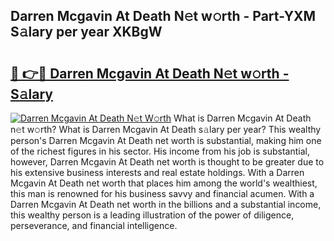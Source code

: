 ## Darren Mcgavin At Death N𝚎t w𝚘rth - Part-YXM S𝚊lary per year XKBgW

# <h2><a href="http://gc4afx.nevu.top/?p=Darren+Mcgavin+At+Death">🔗 👉🔴 Darren Mcgavin At Death N𝚎t w𝚘rth - S𝚊lary</a></h2>

[![Darren Mcgavin At Death N𝚎t W𝚘rth](https://i.imgur.com/Oavwk0R.jpeg)](http://gc4afx.nevu.top/?p=Darren+Mcgavin+At+Death)
What is Darren Mcgavin At Death n𝚎t w𝚘rth? What is Darren Mcgavin At Death s𝚊lary per year?
This wealthy person's Darren Mcgavin At Death net worth is substantial, making him one of the richest figures in his sector. His income from his job is substantial, however, Darren Mcgavin At Death net worth is thought to be greater due to his extensive business interests and real estate holdings. With a Darren Mcgavin At Death net worth that places him among the world's wealthiest, this man is renowned for his business savvy and financial acumen. With a Darren Mcgavin At Death net worth in the billions and a substantial income, this wealthy person is a leading illustration of the power of diligence, perseverance, and financial intelligence.
